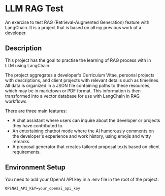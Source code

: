 # LLM RAG Test
An exercise to test RAG (Retrieval-Augmented Generation) feature with LangChain. It is a project that is based on all my previous work of a developer.

## Description

This project has the goal to practise the learning of RAG process with in LLM using LangChain.

The project aggregates a developer's Curriculum Vitae, personal projects with descriptions, and client projects with relevant details such as timelines. All data is organized in a JSON file containing paths to these resources, which may be in markdown or PDF format. This information is then transformed into a vector database for use with LangChain in RAG workflows.

There are three main features:
- A chat assistant where users can inquire about the developer or projects they have contributed to.
- An entertaining chatbot mode where the AI humorously comments on the developer's experience and work history, using emojis and witty remarks.
- A proposal generator that creates tailored proposal texts based on client requirements.

## Environment Setup
You need to add your OpenAI API key in a .env file in the root of the project:
```
OPENAI_API_KEY=your_openai_api_key
```